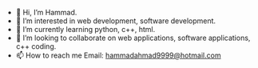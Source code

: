 - 👋 Hi, I’m Hammad.
- 👀 I’m interested in web development, software development.
- 🌱 I’m currently learning python, c++, html.
- 💞️ I’m looking to collaborate on web applications, software applications, c++ coding.
- 📫 How to reach me Email: hammadahmad9999@hotmail.com

